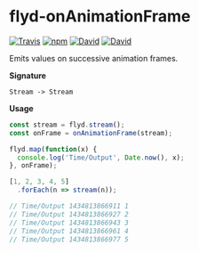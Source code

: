 # flyd-onAnimationFrame

[![Travis](https://img.shields.io/travis/ThomWright/flyd-onAnimationFrame.svg?style=flat-square)](https://travis-ci.org/ThomWright/flyd-onAnimationFrame)
[![npm](https://img.shields.io/npm/v/flyd-onanimationframe.svg?style=flat-square)](https://www.npmjs.com/package/flyd-onanimationframe)
[![David](https://img.shields.io/david/ThomWright/flyd-onAnimationFrame.svg?style=flat-square)](https://david-dm.org/ThomWright/flyd-onAnimationFrame)
[![David](https://img.shields.io/david/dev/ThomWright/flyd-onAnimationFrame.svg?style=flat-square)](https://david-dm.org/ThomWright/flyd-onAnimationFrame#info=devDependencies)

Emits values on successive animation frames.

**Signature**

`Stream -> Stream`

**Usage**

```javascript
const stream = flyd.stream();
const onFrame = onAnimationFrame(stream);

flyd.map(function(x) {
  console.log('Time/Output', Date.now(), x);
}, onFrame);

[1, 2, 3, 4, 5]
  .forEach(n => stream(n));

// Time/Output 1434813866911 1
// Time/Output 1434813866927 2
// Time/Output 1434813866943 3
// Time/Output 1434813866961 4
// Time/Output 1434813866977 5

```
